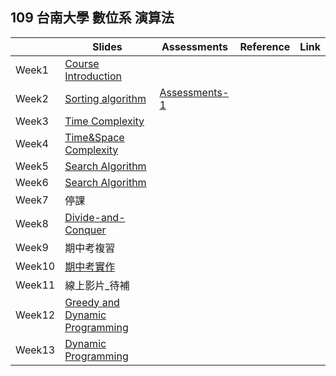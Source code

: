 ## 109 台南大學 數位系 演算法


|       | Slides                                                                                                    | Assessments                                          | Reference | Link |
|-------|-----------------------------------------------------------------------------------------------------------|------------------------------------------------------|-----------|------|
| Week1 | [Course Introduction](https://drive.google.com/file/d/1FzLF0SVNnJKjHHEAW4tE3bUnIFnNeOZ3/view?usp=sharing) |                                                      |           |      |
| Week2 | [Sorting algorithm](https://drive.google.com/file/d/1G77-RFYMUxFSC_87kefMOy4WMdk7QFJv/view?usp=sharing)   | [Assessments-1](https://forms.gle/QKvEAp1DZ6Ts4vzeA) |           |      |
| Week3 | [Time Complexity](https://drive.google.com/file/d/1QurZMw-m30U6uXHH0AEy2pnJVirzKoCW/view?usp=sharing)                                                                                                             |                                                      |           |      |
| Week4 | [Time&Space Complexity](https://drive.google.com/file/d/10VdOUyr5U-L4HbFiRkZ_y2SQO2foXPij/view?usp=sharing)   | 
| Week5 | [Search Algorithm](https://drive.google.com/file/d/1xmEmWP7BmDzTbxID72f0bf3u4_VxejZ8/view?usp=sharing)                                                   
| Week6 | [Search Algorithm](https://drive.google.com/file/d/1QtR5pgKrV0L49Cs_8DPQnHlXu4yZJTcw/view?usp=sharing)   |   
| Week7 | 停課|                                                  
| Week8 | [Divide-and-Conquer](https://drive.google.com/file/d/1nYFHR2PuQKyqGzYOFcHG9speG-zWdi4G/view?usp=sharing)   |   
| Week9 | 期中考複習|   
| Week10 | [期中考實作](https://drive.google.com/file/d/114pSvHsYD7doh9Sk9PBHr33LQTcWP92y/view?usp=sharing)   | 
| Week11 | 線上影片_待補|   
| Week12 | [Greedy and Dynamic Programming](https://drive.google.com/file/d/1HI_4cDgWTMb7uLE_XoCH9UeqvB-K1K4Z/view?usp=sharing)   | 
| Week13 | [Dynamic Programming](https://drive.google.com/file/d/1DMaV7p6xnuqeweR1CNR6Vk2I68rvDfMG/view?usp=sharing)   |
